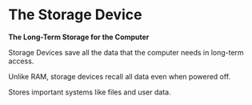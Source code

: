 # The Storage Device

**The Long-Term Storage for the Computer**

Storage Devices save all the data that the computer needs in long-term access.

Unlike RAM, storage devices recall all data even when powered off.

Stores important systems like files and user data. 

